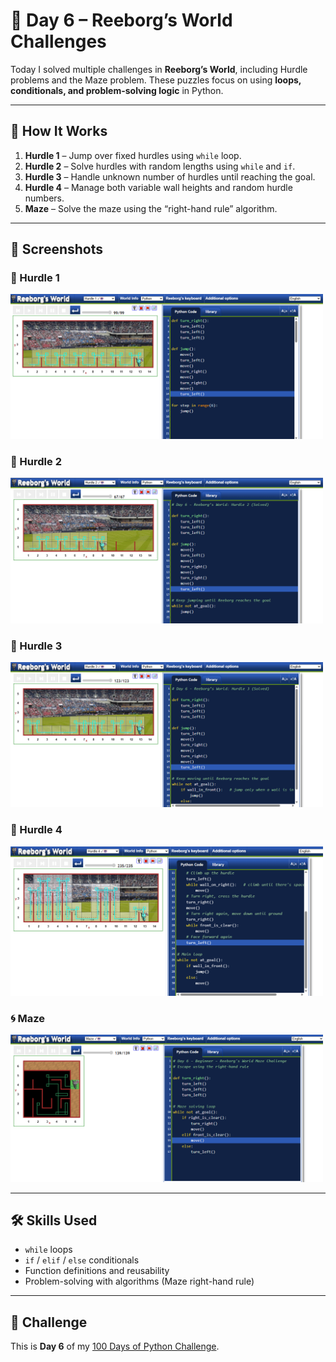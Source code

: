 # 🤖 Day 6 – Reeborg’s World Challenges  

Today I solved multiple challenges in **Reeborg’s World**, including Hurdle problems and the Maze problem. These puzzles focus on using **loops, conditionals, and problem-solving logic** in Python.  

---

## 🚀 How It Works  
1. **Hurdle 1** – Jump over fixed hurdles using `while` loop.  
2. **Hurdle 2** – Solve hurdles with random lengths using `while` and `if`.  
3. **Hurdle 3** – Handle unknown number of hurdles until reaching the goal.  
4. **Hurdle 4** – Manage both variable wall heights and random hurdle numbers.  
5. **Maze** – Solve the maze using the “right-hand rule” algorithm.  

---

## 📸 Screenshots  

### 🏃 Hurdle 1  
<img src="Screenshots/hurdle1.png" alt="Hurdle 1" width="500"/>  

### 🏃 Hurdle 2  
<img src="Screenshots/hurdle2.png" alt="Hurdle 2" width="500"/>  

### 🏃 Hurdle 3  
<img src="Screenshots/hurdle3.png" alt="Hurdle 3" width="500"/>  

### 🏃 Hurdle 4  
<img src="Screenshots/hurdle4.png" alt="Hurdle 4" width="500"/>  

### 🌀 Maze  
<img src="Screenshots/maze.png" alt="Maze" width="500"/>  

---

## 🛠 Skills Used  
- `while` loops  
- `if` / `elif` / `else` conditionals  
- Function definitions and reusability  
- Problem-solving with algorithms (Maze right-hand rule)  

---

## 📅 Challenge
This is **Day 6** of my [100 Days of Python Challenge](#).
